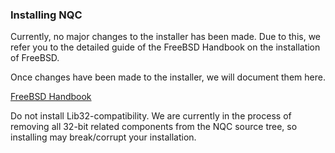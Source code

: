 ### Installing NQC

Currently, no major changes to the installer has been made. Due to this, we refer you to the detailed guide of the FreeBSD Handbook on the installation of FreeBSD.

Once changes have been made to the installer, we will document them here.

[FreeBSD Handbook](https://docs.freebsd.org/en/books/handbook/bsdinstall/#bsdinstall-view-probe)

<div class="danger" markdown="1">
Do not install Lib32-compatibility. We are currently in the process of removing all 32-bit related components from the NQC source tree, so installing may break/corrupt your installation.
</div>

<br>